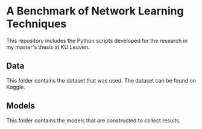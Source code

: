 # A Benchmark of Network Learning Techniques
This repository includes the Python scripts developed for the research in my master's thesis at KU Leuven.

## Data
This folder contains the dataset that was used. The dataset can be found on Kaggle.

## Models
This folder contains the models that are constructed to collect results.